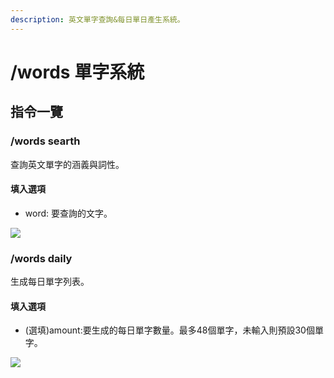 ```yaml
---
description: 英文單字查詢&每日單日產生系統。
---
```


# /words 單字系統

## 指令一覽

### /words searth

查詢英文單字的涵義與詞性。

#### 填入選項

* word: 要查詢的文字。

![](https://cdn.discordapp.com/attachments/848902789681381416/966933105090891836/unknown.png)

### /words daily

生成每日單字列表。

#### 填入選項

* (選填)amount:要生成的每日單字數量。最多48個單字，未輸入則預設30個單字。

![](https://cdn.discordapp.com/attachments/848902789681381416/966933327800053790/unknown.png)
